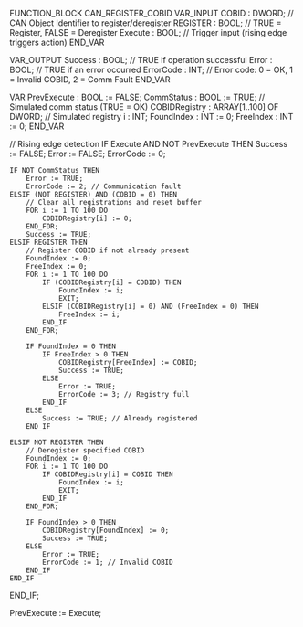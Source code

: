 FUNCTION_BLOCK CAN_REGISTER_COBID
VAR_INPUT
    COBID     : DWORD;    // CAN Object Identifier to register/deregister
    REGISTER  : BOOL;     // TRUE = Register, FALSE = Deregister
    Execute   : BOOL;     // Trigger input (rising edge triggers action)
END_VAR

VAR_OUTPUT
    Success   : BOOL;     // TRUE if operation successful
    Error     : BOOL;     // TRUE if an error occurred
    ErrorCode : INT;      // Error code: 0 = OK, 1 = Invalid COBID, 2 = Comm Fault
END_VAR

VAR
    PrevExecute     : BOOL := FALSE;
    CommStatus      : BOOL := TRUE;       // Simulated comm status (TRUE = OK)
    COBIDRegistry   : ARRAY[1..100] OF DWORD;  // Simulated registry
    i               : INT;
    FoundIndex      : INT := 0;
    FreeIndex       : INT := 0;
END_VAR

// Rising edge detection
IF Execute AND NOT PrevExecute THEN
    Success := FALSE;
    Error := FALSE;
    ErrorCode := 0;
    
    IF NOT CommStatus THEN
        Error := TRUE;
        ErrorCode := 2; // Communication fault
    ELSIF (NOT REGISTER) AND (COBID = 0) THEN
        // Clear all registrations and reset buffer
        FOR i := 1 TO 100 DO
            COBIDRegistry[i] := 0;
        END_FOR;
        Success := TRUE;
    ELSIF REGISTER THEN
        // Register COBID if not already present
        FoundIndex := 0;
        FreeIndex := 0;
        FOR i := 1 TO 100 DO
            IF (COBIDRegistry[i] = COBID) THEN
                FoundIndex := i;
                EXIT;
            ELSIF (COBIDRegistry[i] = 0) AND (FreeIndex = 0) THEN
                FreeIndex := i;
            END_IF
        END_FOR;

        IF FoundIndex = 0 THEN
            IF FreeIndex > 0 THEN
                COBIDRegistry[FreeIndex] := COBID;
                Success := TRUE;
            ELSE
                Error := TRUE;
                ErrorCode := 3; // Registry full
            END_IF
        ELSE
            Success := TRUE; // Already registered
        END_IF

    ELSIF NOT REGISTER THEN
        // Deregister specified COBID
        FoundIndex := 0;
        FOR i := 1 TO 100 DO
            IF COBIDRegistry[i] = COBID THEN
                FoundIndex := i;
                EXIT;
            END_IF
        END_FOR;

        IF FoundIndex > 0 THEN
            COBIDRegistry[FoundIndex] := 0;
            Success := TRUE;
        ELSE
            Error := TRUE;
            ErrorCode := 1; // Invalid COBID
        END_IF
    END_IF
END_IF;

PrevExecute := Execute;
